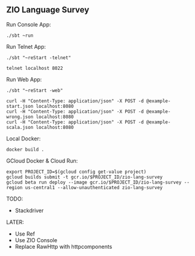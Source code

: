 ZIO Language Survey
-------------------


Run Console App:
```
./sbt ~run
```

Run Telnet App:
```
./sbt "~reStart -telnet"
```

```
telnet localhost 8022
```

Run Web App:
```
./sbt "~reStart -web"
```

```
curl -H "Content-Type: application/json" -X POST -d @example-start.json localhost:8080
curl -H "Content-Type: application/json" -X POST -d @example-wrong.json localhost:8080
curl -H "Content-Type: application/json" -X POST -d @example-scala.json localhost:8080
```

Local Docker:
```
docker build .
```

GCloud Docker & Cloud Run:
```
export PROJECT_ID=$(gcloud config get-value project)
gcloud builds submit -t gcr.io/$PROJECT_ID/zio-lang-survey
gcloud beta run deploy --image gcr.io/$PROJECT_ID/zio-lang-survey --region us-central1 --allow-unauthenticated zio-lang-survey
```

TODO:

 - Stackdriver

LATER:

 - Use Ref
 - Use ZIO Console
 - Replace RawHttp with httpcomponents
